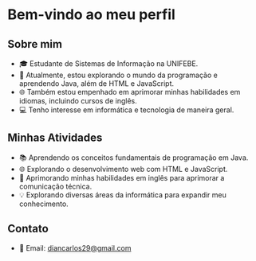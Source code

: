# Bem-vindo ao meu perfil

## Sobre mim
- 🎓 Estudante de Sistemas de Informação na UNIFEBE.
- 🌱 Atualmente, estou explorando o mundo da programação e aprendendo Java, além de HTML e JavaScript.
- 🌐 Também estou empenhado em aprimorar minhas habilidades em idiomas, incluindo cursos de inglês.
- 💻 Tenho interesse em informática e tecnologia de maneira geral.

## Minhas Atividades
- 📚 Aprendendo os conceitos fundamentais de programação em Java.
- 🌐 Explorando o desenvolvimento web com HTML e JavaScript.
- 📖 Aprimorando minhas habilidades em inglês para aprimorar a comunicação técnica.
- 💡 Explorando diversas áreas da informática para expandir meu conhecimento.

## Contato
- 📧 Email: diancarlos29@gmail.com



<!---
DianJr/DianJr is a ✨ special ✨ repository because its `README.md` (this file) appears on your GitHub profile.
You can click the Preview link to take a look at your changes.
--->
